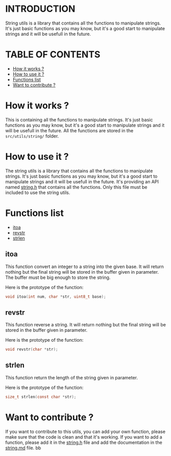 # INTRODUCTION

String utils is a library that contains all the functions to manipulate strings. It's just basic functions as you may know, but it's a good start to manipulate strings and it will be usefull in the future.

# TABLE OF CONTENTS

- [How it works ?](#how-it-works)
- [How to use it ?](#how-to-use-it)
- [Functions list](#functions-list)
- [Want to contribute ?](#want-to-contribute)

# How it works ? <a name="how-it-works"></a>

This is containing all the functions to manipulate strings. It's just basic functions as you may know, but it's a good start to manipulate strings and it will be usefull in the future. All the functions are stored in the `src/utils/string/` folder.

# How to use it ? <a name="how-to-use-it"></a>

The string utils is a library that contains all the functions to manipulate strings. It's just basic functions as you may know, but it's a good start to manipulate strings and it will be usefull in the future. It's providing an API named [string.h](../../../src/utils/string.h) that contains all the functions. Only this file must be included to use the string utils.

# Functions list <a name="functions-list"></a>

- [itoa](#func-itoa)
- [revstr](#func-revstr)
- [strlen](#func-strlen)

## itoa <a name="func-itoa"></a>

This function convert an integer to a string into the given base. It will return nothing but the final string will be stored in the buffer given in parameter. The buffer must be big enough to store the string.

Here is the prototype of the function:

```c
void itoa(int num, char *str, uint8_t base);
```

## revstr <a name="func-revstr"></a>

This function reverse a string. It will return nothing but the final string will be stored in the buffer given in parameter.

Here is the prototype of the function:

```c
void revstr(char *str);
```

## strlen <a name="func-strlen"></a>

This function return the length of the string given in parameter.

Here is the prototype of the function:

```c
size_t strlen(const char *str);
```

# Want to contribute ? <a name="want-to-contribute"></a>

If you want to contribute to this utils, you can add your own function, please make sure that the code is clean and that it's working. If you want to add a function, please add it in the [string.h](../../../src/utils/string.h) file and add the documentation in the [string.md](string.md) file.
bb